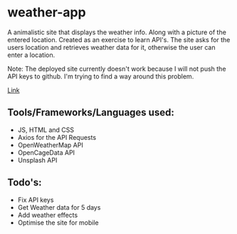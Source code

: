 # weather-app

A animalistic site that displays the weather info. Along with a picture
of the entered location. Created as an exercise to learn API's.
The site asks for the users location and retrieves weather data for it,
otherwise the user can enter a location.

Note: The deployed site currently doesn't work because I will not push the
API keys to github. I'm trying to find a way around this problem.

[Link](https://renv123.github.io/weather-app/)

## Tools/Frameworks/Languages used:
 * JS, HTML and CSS
 * Axios for the API Requests
 * OpenWeatherMap API
 * OpenCageData API
 * Unsplash API

## Todo's:
 * Fix API keys
 * Get Weather data for 5 days
 * Add weather effects
 * Optimise the site for mobile


